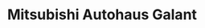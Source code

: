 ---
title: "Mitsubishi Autohaus Galant"
url: /schleusingen/mitsubishi-autohaus-galant/
shop: Autohaus
---